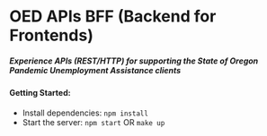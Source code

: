 # OED APIs BFF (Backend for Frontends)
##### Experience APIs (REST/HTTP) for supporting the State of Oregon Pandemic Unemployment Assistance clients

#### Getting Started:
* Install dependencies: `npm install`
* Start the server: `npm start` OR `make up`
